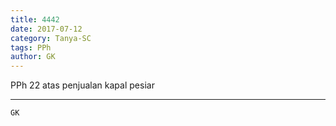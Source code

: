 ```yaml
---
title: 4442
date: 2017-07-12
category: Tanya-SC
tags: PPh
author: GK
---
```


PPh 22 atas penjualan kapal pesiar

---



`GK`
